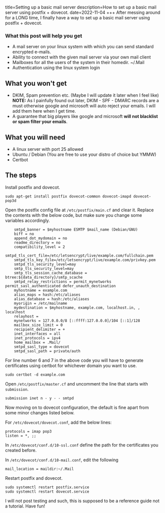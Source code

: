 title=Setting up a basic mail server
description=How to set up a basic mail server using postfix + dovecot.
date=2022-11-04
+++
After messing around for a LONG time, I finally have a way to set up a basic
mail server using postfix + dovecot.

### What this post will help you get

- A mail server on your linux system with which you can send standard encrypted e-mails.
- Ability to connect with the given mail server via your own mail client
- Mailboxes for all the users of the system in their homedir. ~/.Mail
- Authentication using the linux system login

## What you won't get
- DKIM, Spam prevention etc. (Maybe I will update it later when I feel like) **NOTE:** As I painfully found out later, DKIM - SPF - DMARC records are a must otherwise google and microsoft will auto reject your emails. I will add them here when I get time.
- A guarantee that big players like google and microsoft **will not blacklist
  or spam filter your emails**.

## What you will need
- A linux server with port 25 allowed
- Ubuntu / Debian (You are free to use your distro of choice but YMMW)
- Certbot

## The steps

Install postfix and dovecot.

```
sudo apt-get install postfix dovecot-common dovecot-imapd dovecot-pop3d
```	

Open the postfix config file at `/etc/postfix/main.cf` and clear it. Replace
   the contents with the below code, but make sure you change some variables
   accordingly.

		smtpd_banner = $myhostname ESMTP $mail_name (Debian/GNU)     
		biff = no     
		append_dot_mydomain = no     
		readme_directory = no     
		compatibility_level = 2     
		smtpd_tls_cert_file=/etc/letsencrypt/live/example.com/fullchain.pem     
		smtpd_tls_key_file=/etc/letsencrypt/live/example.com/privkey.pem     
		smtpd_tls_security_level=may     
		smtp_tls_security_level=may     
		smtp_tls_session_cache_database = btree:${data_directory}/smtp_scache     
		smtpd_relay_restrictions = permit_mynetworks permit_sasl_authenticated defer_unauth_destination     
		myhostname = example.com     
		alias_maps = hash:/etc/aliases     
		alias_database = hash:/etc/aliases     
		myorigin = /etc/mailname     
		mydestination = $myhostname, example.com, localhost.in, , localhost     
		relayhost =      
		mynetworks = 127.0.0.0/8 [::ffff:127.0.0.0]/104 [::1]/128     
		mailbox_size_limit = 0
		recipient_delimiter = +     
		inet_interfaces = all     
		inet_protocols = ipv4     
		home_mailbox = .Mail/     
		smtpd_sasl_type = dovecot
		smtpd_sasl_path = private/auth

For line number 6 and 7 in the above code you will have to generate
   certificates using certbot for whichever domain you want to use.
	
```
sudo certbot -d example.com
```

Open `/etc/postfix/master.cf` and uncomment the line that starts with `submission`.

```
submission inet n - y - - smtpd
```

Now moving on to dovecot configuration, the default is fine apart from some minor changes listed below.

For `/etc/dovecot/dovecot.conf`,
add the below lines:

```
protocols = imap pop3
listen = *, ;;
```

In `/etc/dovecot/conf.d/10-ssl.conf` define the path for the certificates you created before.

In `/etc/dovecot/conf.d/10-mail.conf`, edit the following

```
mail_location = maildir:~/.Mail
```

Restart postfix and dovecot.

```
sudo systemctl restart postfix.service
sudo systemctl restart dovecot.service
```

I will not post testing and such, this is supposed to be a reference guide not a tutorial. Have fun!
